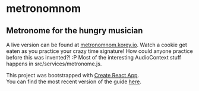 # metronomnom

## Metronome for the hungry musician

A live version can be found at [metronomnom.korey.io](http://metronomnom.korey.io). Watch a cookie get eaten as you practice your crazy time signature! How could anyone practice before this was invented?! :P Most of the interesting AudioContext stuff happens in src/services/metronome.js.

This project was bootstrapped with [Create React App](https://github.com/facebookincubator/create-react-app).
<br>
You can find the most recent version of the guide [here](https://github.com/facebookincubator/create-react-app/blob/master/packages/react-scripts/template/README.md).
